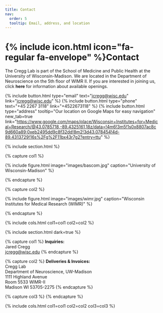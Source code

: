 ```yaml
---
title: Contact
nav:
  order: 5
  tooltip: Email, address, and location
---
```


# {% include icon.html icon="fa-regular fa-envelope" %}Contact

The Cregg Lab is part of the School of Medicine and Public Health at the University of Wisconsin-Madison. We are located in the Department of Neuroscience on the 5th floor of WIMR II. If you are interested in joining us, click <a href="https://cregglab.github.io/recruitment/" style="text-decoration: none;"><strong>here</strong></a> for information about available openings.

{%
  include button.html
  type="email"
  text="jcregg@wisc.edu"
  link="jcregg@wisc.edu"
%}
{%
  include button.html
  type="phone"
  text="+45 2267 3118"
  link="+4522673118"
%}
{%
  include button.html
  type="address"
  tooltip="Our location on Google Maps for easy navigation"
  new_tab=true
link="https://www.google.com/maps/place/Wisconsin+Institutes+for+Medical+Research/@43.0785718,-89.4325161,18z/data=!4m6!3m5!1s0x8807ac8c9d660a89:0xeb2495dd9c8f32dd!8m2!3d43.078454!4d-89.4313729!16s%2Fg%2F11bx43r7g2?entry=ttu"
%}

{% include section.html %}

{% capture col1 %}

{%
  include figure.html
  image="images/bascom.jpg"
  caption="University of Wisconsin-Madison"
%}

{% endcapture %}

{% capture col2 %}

{%
  include figure.html
  image="images/wimr.jpg"
  caption="Wisconsin Institutes for Medical Research (WIMR)"
%}

{% endcapture %}

{% include cols.html col1=col1 col2=col2 %}

{% include section.html dark=true %}

{% capture col1 %}
<strong>Inquiries:</strong>     
Jared Cregg
<br>jcregg@wisc.edu
{% endcapture %}

{% capture col2 %}
<strong>Deliveries & Invoices:</strong>  
Cregg Lab
<br>Department of Neuroscience, UW-Madison
<br> 1111 Highland Avenue
<br>Room 5533 WIMR-II
<br>Madison WI 53705-2275
{% endcapture %}

{% capture col3 %}
{% endcapture %}

{% include cols.html col1=col1 col2=col2 col3=col3 %}
